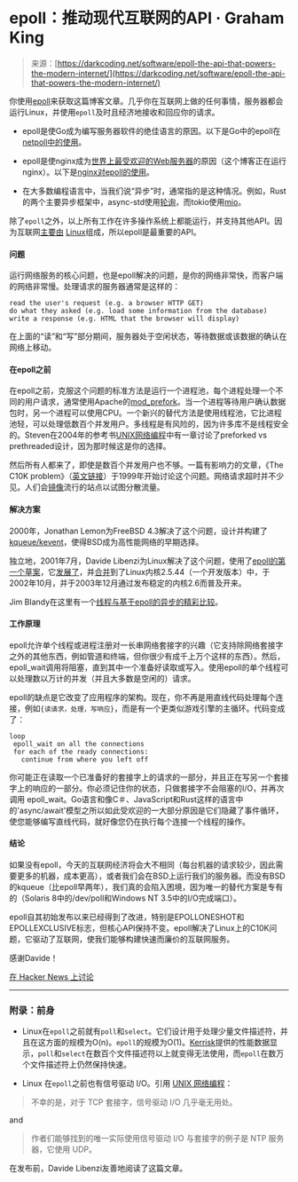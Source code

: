 <!--yml

类别：未分类

日期：2024-05-27 14:42:10

-->

# epoll：推动现代互联网的API · Graham King

> 来源：[https://darkcoding.net/software/epoll-the-api-that-powers-the-modern-internet/](https://darkcoding.net/software/epoll-the-api-that-powers-the-modern-internet/)

你使用[epoll](https://man7.org/linux/man-pages/man7/epoll.7.html)来获取这篇博客文章。几乎你在互联网上做的任何事情，服务器都会运行Linux，并使用`epoll`及时且经济地接收和回应你的请求。

+   epoll是使Go成为编写服务器软件的绝佳语言的原因。以下是Go中的epoll在[netpoll中的使用](https://github.com/golang/go/blob/f229e7031a6efb2f23241b5da000c3b3203081d6/src/runtime/netpoll_epoll.go#L101-L126)。

+   epoll是使nginx成为[世界上最受欢迎的Web服务器](https://news.netcraft.com/archives/2021/12/22/december-2021-web-server-survey.html)的原因（这个博客正在运行nginx）。以下是[nginx对epoll的使用](https://github.com/nginx/nginx/blob/a64190933e06758d50eea926e6a55974645096fd/src/event/modules/ngx_epoll_module.c#L784-L800)。

+   在大多数编程语言中，当我们说“异步”时，通常指的是这种情况。例如，Rust的两个主要异步框架中，async-std使用[轮询](https://github.com/smol-rs/polling/blob/master/src/epoll.rs#L156-L157)，而tokio使用[mio](https://github.com/tokio-rs/mio/blob/dca2134ef355b3c0d00e8e338e44e7d9ed63edac/src/sys/unix/selector/epoll.rs#L68)。

除了`epoll`之外，以上所有工作在许多操作系统上都能运行，并支持其他API。因为互联网[主要由](https://en.wikipedia.org/wiki/Usage_share_of_operating_systems#Public_servers_on_the_Internet) [Linux](https://w3techs.com/technologies/details/os-unix)组成，所以epoll是最重要的API。

#### 问题

运行网络服务的核心问题，也是epoll解决的问题，是你的网络非常快，而客户端的网络非常慢。处理请求的服务器通常是这样的：

```
read the user's request (e.g. a browser HTTP GET)
do what they asked (e.g. load some information from the database)
write a response (e.g. HTML that the browser will display) 
```

在上面的“读”和“写”部分期间，服务器处于空闲状态，等待数据或该数据的确认在网络上移动。

#### 在epoll之前

在epoll之前，克服这个问题的标准方法是运行一个进程池，每个进程处理一个不同的用户请求，通常使用Apache的[mod_prefork](https://httpd.apache.org/docs/2.4/mod/prefork.html)。当一个进程等待用户确认数据包时，另一个进程可以使用CPU。一个新兴的替代方法是使用线程池，它比进程池轻，可以处理低数百个并发用户。多线程是有风险的，因为许多库不是线程安全的。Steven在2004年的参考书[UNIX网络编程](https://amzn.to/3FUlV4n)中有一章讨论了preforked vs prethreaded设计，因为那时候这是你的选择。

然后所有人都来了，即使是数百个并发用户也不够。一篇有影响力的文章，《The C10K problem》（[英文链接](http://www.kegel.com/c10k.html)）于1999年开始讨论这个问题。网络请求超时并不少见。人们会[镜像](https://en.wikipedia.org/wiki/Mirror_site)流行的站点以试图分散流量。

#### 解决方案

2000年，Jonathan Lemon为FreeBSD 4.3解决了这个问题，设计并构建了[kqueue/kevent](https://people.freebsd.org/~jlemon/papers/kqueue.pdf)，使得BSD成为高性能网络的早期选择。

独立地，2001年7月，Davide Libenzi为Linux解决了这个问题，使用了[epoll的第一个草案](http://www.xmailserver.org/linux-patches/nio-improve.html)，它[发展了](https://lwn.net/Articles/16026/)，并[合并](https://lwn.net/Articles/13481/)到了Linux内核2.5.44（一个开发版本）中，于2002年10月，并于2003年12月通过发布稳定的内核2.6而普及开来。

Jim Blandy在这里有一个[线程与基于epoll的异步的精彩比较](https://github.com/jimblandy/context-switch)。

#### 工作原理

epoll允许单个线程或进程注册对一长串网络套接字的兴趣（它支持除网络套接字之外的其他东西，例如管道和终端，但你很少有成千上万个这样的东西）。然后，epoll_wait调用将阻塞，直到其中一个准备好读取或写入。使用epoll的单个线程可以处理数以万计的并发（并且大多数是空闲的）请求。

epoll的缺点是它改变了应用程序的架构。现在，你不再是用直线代码处理每个连接，例如`{读请求，处理，写响应}`，而是有一个更类似游戏引擎的主循环。代码变成了：

```
loop
 epoll_wait on all the connections
 for each of the ready connections:
   continue from where you left off 
```

你可能正在读取一个已准备好的套接字上的请求的一部分，并且正在写另一个套接字上的响应的一部分。你必须记住你的状态，只做套接字不会阻塞的I/O，并再次调用 epoll_wait。Go语言和像C＃、JavaScript和Rust这样的语言中的'async/await'模型之所以如此受欢迎的一大部分原因是它们隐藏了事件循环，使您能够编写直线代码，就好像您仍在执行每个连接一个线程的操作。

#### 结论

如果没有epoll，今天的互联网经济将会大不相同（每台机器的请求较少，因此需要更多的机器，成本更高），或者我们会在BSD上运行我们的服务器。而没有BSD的kqueue（比epoll早两年），我们真的会陷入困境，因为唯一的替代方案是专有的（Solaris 8中的/dev/poll和Windows NT 3.5中的I/O完成端口）。

epoll自其初始发布以来已经得到了改进，特别是EPOLLONESHOT和EPOLLEXCLUSIVE标志，但核心API保持不变。epoll解决了Linux上的C10K问题，它驱动了互联网，使我们能够构建快速而廉价的互联网服务。

感谢Davide！

[在 Hacker News 上讨论](https://news.ycombinator.com/item?id=38948091)

* * *

### 附录：前身

+   Linux在`epoll`之前就有`poll`和`select`。它们设计用于处理少量文件描述符，并且在这方面的规模为O(n)。`epoll`的规模为O(1)。[Kerrisk](https://amzn.to/3r3IVIf)提供的性能数据显示，`poll`和`select`在数百个文件描述符以上就变得无法使用，而`epoll`在数万个文件描述符上仍然保持快速。

+   Linux 在`epoll`之前也有信号驱动 I/O。引用 [UNIX 网络编程](https://amzn.to/3FUlV4n)：

> 不幸的是，对于 TCP 套接字，信号驱动 I/O 几乎毫无用处。

and

> 作者们能够找到的唯一实际使用信号驱动 I/O 与套接字的例子是 NTP 服务器，它使用 UDP。

在发布前，Davide Libenzi友善地阅读了这篇文章。
